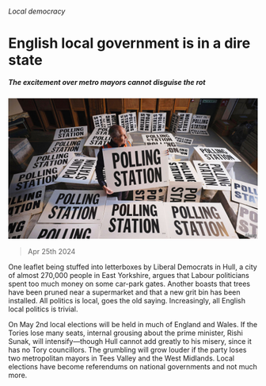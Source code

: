 ###### Local democracy

# English local government is in a dire state 

##### The excitement over metro mayors cannot disguise the rot 

![image](images/20240427_BRP001.jpg) 

> Apr 25th 2024 

One leaflet being stuffed into letterboxes by Liberal Democrats in Hull, a city of almost 270,000 people in East Yorkshire, argues that Labour politicians spent too much money on some car-park gates. Another boasts that trees have been pruned near a supermarket and that a new grit bin has been installed. All politics is local, goes the old saying. Increasingly, all English local politics is trivial. 

On May 2nd local elections will be held in much of England and Wales. If the Tories lose many seats, internal grousing about the prime minister, Rishi Sunak, will intensify—though Hull cannot add greatly to his misery, since it has no Tory councillors. The grumbling will grow louder if the party loses two metropolitan mayors in Tees Valley and the West Midlands. Local elections have become referendums on national governments and not much more. 

